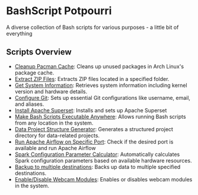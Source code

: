 # BashScript Potpourri

A diverse collection of Bash scripts for various purposes - a little bit of everything

## Scripts Overview

* [Cleanup Pacman Cache](#cleanup_pacman_cache): Cleans up unused packages in Arch Linux's package cache.
* [Extract ZIP Files](#extract_zips): Extracts ZIP files located in a specified folder.
* [Get System Information](#get_system_info): Retrieves system information including kernel version and hardware details.
* [Configure Git](#git_first_time): Sets up essential Git configurations like username, email, and aliases.
* [Install Apache Superset](#install_superset): Installs and sets up Apache Superset
* [Make Bash Scripts Executable Anywhere](#make_me_executable): Allows running Bash scripts from any location in the system.
* [Data Project Structure Generator](#project_structure_generator): Generates a structured project directory for data-related projects.
* [Run Apache Airflow on Specific Port](#run_airflow): Check if the desired port is available and run Apache Airflow
* [Spark Configuration Parameter Calculator](#spark_submit_calculated_parameters): Automatically calculates Spark configuration parameters based on available hardware resources.
* [Backup to multiple destinations](#sync_to_multi_destinations): Backs up data to multiple specified destinations.
* [Enable/Disable Webcam Modules](#webcam_state): Enables or disables webcam modules in the system.